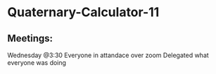 # Quaternary-Calculator-11

## Meetings: 
Wednesday @3:30 
Everyone in attandace over zoom 
Delegated what everyone was doing
